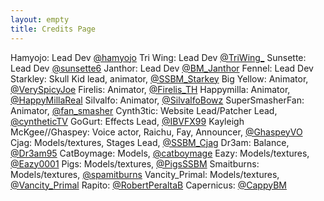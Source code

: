 ```yaml
---
layout: empty
title: Credits Page
---
```

Hamyojo: Lead Dev [@hamyojo](https://twitter.com/hamyojo)
Tri Wing: Lead Dev [@TriWing_](https://twitter.com/TriWing_)
Sunsette: Lead Dev [@sunsette6](https://twitter.com/sunsette6)
Janthor: Lead Dev [@BM_Janthor](https://twitter.com/BM_Janthor)
Fennel: Lead Dev
Starkley: Skull Kid lead, animator, [@SSBM_Starkey](https://twitter.com/SSBM_Starkey)
Big Yellow: Animator, [@VerySpicyJoe](https://twitter.com/VerySpicyJoe)
Firelis: Animator, [@Firelis_TH](https://twitter.com/Firelis_TH)
Happymilla: Animator, [@HappyMillaReal](https://twitter.com/HappyMillaReal)
Silvalfo: Animator, [@SilvalfoBowz](https://twitter.com/SilvalfoBowz)
SuperSmasherFan: Animator, [@fan_smasher](https://twitter.com/fan_smasher)
Cynth3tic: Website Lead/Patcher Lead, [@cyntheticTV](https://twitter.com/cyntheticTV)
GoGurt: Effects Lead, [@IBVFX99](https://twitter.com/IBVFX99)
Kayleigh McKgee//Ghaspey: Voice actor, Raichu, Fay, Announcer, [@GhaspeyVO](https://twitter.com/GhaspeyVO)
Cjag: Models/textures, Stages Lead, [@SSBM_Cjag](https://twitter.com/SSBM_Cjag)
Dr3am: Balance, [@Dr3am95](https://twitter.com/Dr3am95)
CatBoymage: Models, [@catboymage](https://twitter.com/catboymage)
Eazy: Models/textures, [@Eazy0001](https://twitter.com/Eazy0001)
Pigs: Models/textures, [@PigsSSBM](https://twitter.com/PigsSSBM)
Smaitburns: Models/textures, [@spamitburns](https://twitter.com/spamitburns)
Vancity_Primal: Models/textures, [@Vancity_Primal](https://twitter.com/Vancity_Primal)
Rapito: [@RobertPeraltaB](https://twitter.com/RobertPeraltaB)
Capernicus: [@CappyBM](https://twitter.com/CappyBM)
